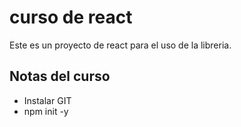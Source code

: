 # curso de react

Este es un proyecto de react para el uso de la libreria.

## Notas del curso

- Instalar GIT
- npm init -y
